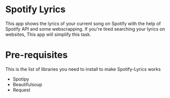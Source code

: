 # Spotify Lyrics

This app shows the lyrics of your current song on Spotify with the help of Spotify API and some webscrapping.
If you're tired searching your lyrics on websites, This app will simplify this task.

# Pre-requisites

This is the list of libraries you need to install to make Spotify-Lyrics works

* Spotipy
* Beautifulsoup
* Request



